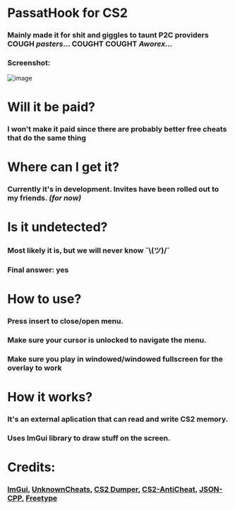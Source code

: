 # PassatHook for CS2
### Mainly made it for shit and giggles to taunt P2C providers **COUGH** ***pasters***... **COUGHT** **COUGHT** ***Aworex...***
### Screenshot:
![image](https://cdn.discordapp.com/attachments/1100453733625761864/1188811777585184818/image.png?ex=659be23e&is=65896d3e&hm=297c360a7fd5b7aa7188ef8f7563326f0f6f329e4d0e6621271bb33cf3d202e7&)
# Will it be paid?
### I won't make it paid since there are probably better free cheats that do the same thing
# Where can I get it?
### Currently it's in development. Invites have been rolled out to my friends. *(for now)*
# Is it undetected?
### Most likely it is, but we will never know ¯\\(ツ)/¯
### Final answer: yes
# How to use?
### Press insert to close/open menu.
### Make sure your cursor is unlocked to navigate the menu.
### Make sure you play in windowed/windowed fullscreen for the overlay to work
# How it works?
### It's an external aplication that can read and write CS2 memory.
### Uses ImGui library to draw stuff on the screen.
# Credits:
### [ImGui](https://github.com/ocornut/imgui), [UnknownCheats](https://www.unknowncheats.me/), [CS2 Dumper](https://github.com/a2x/cs2-dumper), [CS2-AntiCheat](https://github.com/danielkrupinski/cs2-anticheat), [JSON-CPP](https://github.com/open-source-parsers/jsoncpp), [Freetype](https://freetype.org/)
